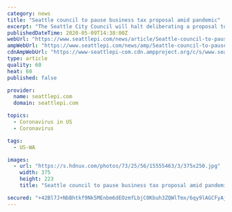 ```yaml
---
category: news
title: "Seattle council to pause business tax proposal amid pandemic"
excerpt: "The Seattle City Council will halt deliberating a proposal to tax large corporations, council leaders said this week, citing a statewide coronavirus-emergency proclamation that limits what public agencies can discuss during the pandemic."
publishedDateTime: 2020-05-09T14:38:00Z
webUrl: "https://www.seattlepi.com/news/article/Seattle-council-to-pause-business-tax-proposal-15258750.php"
ampWebUrl: "https://www.seattlepi.com/news/amp/Seattle-council-to-pause-business-tax-proposal-15258750.php"
cdnAmpWebUrl: "https://www-seattlepi-com.cdn.ampproject.org/c/s/www.seattlepi.com/news/amp/Seattle-council-to-pause-business-tax-proposal-15258750.php"
type: article
quality: 60
heat: 60
published: false

provider:
  name: seattlepi.com
  domain: seattlepi.com

topics:
  - Coronavirus in US
  - Coronavirus

tags:
  - US-WA

images:
  - url: "https://s.hdnux.com/photos/73/25/56/15555463/3/375x250.jpg"
    width: 375
    height: 223
    title: "Seattle council to pause business tax proposal amid pandemic"

secured: "+42Bl7J+NbBhtkf9Nk5MEnbm6dEOzmfLbjC0Kbuh3ZQWlTmx/6qy9lAGCFyAj2TjknFEBIhvTJpINsJfSQnZBBlFp185gpd7NXvM02Xgnbj6pFRmVouSnRvdyxSSsaayMe1MR99jyCxMYbfjwWkF25z/tinkPcgiUethvHRNomBB8zGGiXX2xEosK26w0xOFGdBPPWc3Uye8PzAkvofuWhT7dR3nQb4iUqgzj/RAWqWR9e5UH+Nmol8vAcTrpPGnEv5AbbAaPEFxPgn+YstPAIV+6av47z8aRkugaB7UYMPdUZ7LnkZog4MKMVJ+xmtWfJwBYX1Wc104SMFxNb/kEzz56VaRkn+LAqECYmcLjtpvDcNsxELAysH6xCukWoznNgrNgdTI3Atpe9LWH6vk1fH7R4ST2SU1Z2TV5UM4+kM4gp6fMe4rL91wxakqr6AWxfdZCKS+kyOJG5D+42FZtEvOlgtxOU0ddOqJL1xg05c=;sSdIFD4eUhUxh+FalAib9w=="
---
```


